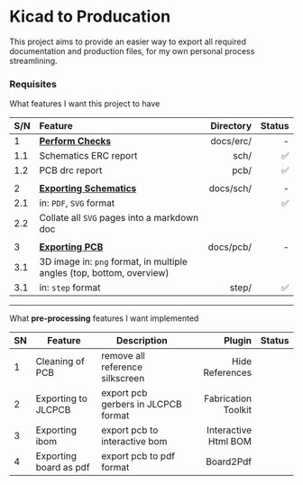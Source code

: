 # Kicad to Producation

This project aims to provide an easier way to export all required documentation and production files, for my own personal process streamlining.

### Requisites

What features I want this project to have

|S/N|Feature|Directory|Status|
|:--|:--|--:|--:|
|1|<b><u>Perform Checks|docs/erc/|-|
|1.1|Schematics ERC report|sch/|✅|
|1.2|PCB drc report|pcb/|✅||
|||||
|2|<b><u>Exporting Schematics|docs/sch/|-|
|2.1|in: `PDF`, `SVG` format||✅|
|2.2|Collate all `SVG` pages into a markdown doc|||
|||||
|3|<b><u>Exporting PCB|docs/pcb/|-|
|3.1|3D image in: `png` format, in multiple angles (top, bottom, overview)|||
|3.1|in: `step` format|step/|✅|

---

What <b>pre-processing</b> features I want implemented

|SN|Feature|Description|Plugin|Status|
|:--|--|--|--:|--:|
|1| Cleaning of PCB | remove all reference silkscreen | Hide References | |
|2| Exporting to JLCPCB | export pcb gerbers in JLCPCB format | Fabrication Toolkit | |
|3| Exporting ibom | export pcb to interactive bom | Interactive Html BOM | |
|4| Exporting board as pdf | export pcb to pdf format | Board2Pdf | |

